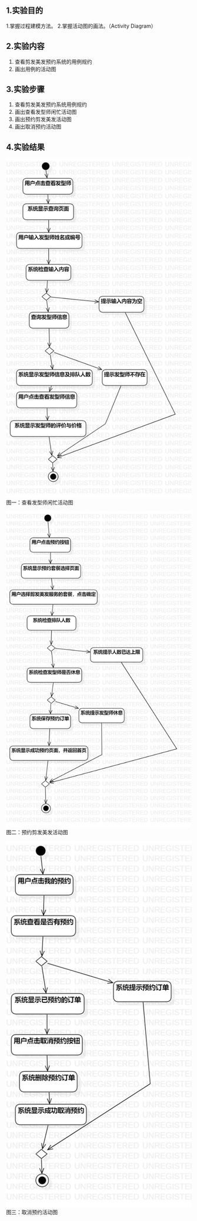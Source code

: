 ## 1.实验目的
 1.掌握过程建模方法。
 2.掌握活动图的画法。（Activity Diagram）

 ## 2.实验内容
 1. 查看剪发美发预约系统的用例规约
 2. 画出用例的活动图

 ## 3.实验步骤
 1. 查看剪发美发预约系统用例规约
 2. 画出查看发型师闲忙活动图
 3. 画出预约剪发美发活动图
 4. 画出取消预约活动图
 ## 4.实验结果
 ![查看发型师闲忙活动图](./查看发型师闲忙活动图.jpg)
 图一：查看发型师闲忙活动图

 ![预约剪发美发活动图](./预约剪发美发活动图.jpg)
 图二：预约剪发美发活动图

 ![取消预约活动图](./取消预约活动图.jpg)
 图三：取消预约活动图
